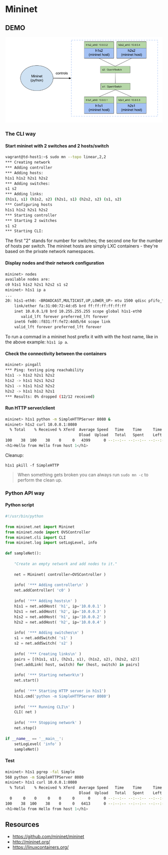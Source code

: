 # Mininet

## DEMO

![alt](img/example.png)

### The CLI way

#### Start mininet with 2 switches and 2 hosts/switch

```bash
vagrant@td-host1:~$ sudo mn --topo linear,2,2
*** Creating network
*** Adding controller
*** Adding hosts:
h1s1 h1s2 h2s1 h2s2
*** Adding switches:
s1 s2
*** Adding links:
(h1s1, s1) (h1s2, s2) (h2s1, s1) (h2s2, s2) (s1, s2)
*** Configuring hosts
h1s1 h1s2 h2s1 h2s2
*** Starting controller
*** Starting 2 switches
s1 s2
*** Starting CLI:
```

The first "2" stands for number for switches; the second one for the number of hosts per switch. The mininet hosts are simply LXC containers - they're based on the private network namespaces.

#### Display nodes and their network configuration

```bash
mininet> nodes
available nodes are:
c0 h1s1 h1s2 h2s1 h2s2 s1 s2
mininet> h1s1 ip a
...
20: h1s1-eth0: <BROADCAST,MULTICAST,UP,LOWER_UP> mtu 1500 qdisc pfifo_fast state UP group default qlen 1000
    link/ether fa:31:00:72:4d:d5 brd ff:ff:ff:ff:ff:ff
    inet 10.0.0.1/8 brd 10.255.255.255 scope global h1s1-eth0
       valid_lft forever preferred_lft forever
    inet6 fe80::f831:ff:fe72:4dd5/64 scope link
    valid_lft forever preferred_lft forever

```

To run a commad in a mininet host prefix it with with the host name, like in the above example: `h1s1 ip a`.

#### Check the connectivity between the containers

```bash
mininet> pingall
*** Ping: testing ping reachability
h1s1 -> h1s2 h2s1 h2s2
h1s2 -> h1s1 h2s1 h2s2
h2s1 -> h1s1 h1s2 h2s2
h2s2 -> h1s1 h1s2 h2s1
*** Results: 0% dropped (12/12 received)
```

#### Run HTTP server/client

```bash
mininet> h1s1 python -m SimpleHTTPServer 8080 &
mininet> h1s2 curl 10.0.0.1:8080
  % Total    % Received % Xferd  Average Speed   Time    Time     Time  Current
                                 Dload  Upload   Total   Spent    Left  Speed
100    38  100    38    0     0   4399      0 --:--:-- --:--:-- --:--:--  4750
<h1>Hello from Hello from host 1</h1>
```

Cleanup:

`h1s1 pkill -f SimpleHTTP`

> When something gets broken you can always run `sudo mn -c` to perform the clean up.

### Python API way

#### Python script

```python
#!/usr/bin/python

from mininet.net import Mininet
from mininet.node import OVSController
from mininet.cli import CLI
from mininet.log import setLogLevel, info

def sampleNet():

    "Create an empty network and add nodes to it."

    net = Mininet( controller=OVSController )

    info( '*** Adding controller\n' )
    net.addController( 'c0' )

    info( '*** Adding hosts\n' )
    h1s1 = net.addHost( 'h1', ip='10.0.0.1' )
    h2s1 = net.addHost( 'h2', ip='10.0.0.3' )
    h1s2 = net.addHost( 'h1', ip='10.0.0.2' )
    h2s2 = net.addHost( 'h2', ip='10.0.0.4' )

    info( '*** Adding switches\n' )
    s1 = net.addSwitch( 's1' )
    s2 = net.addSwitch( 's2' )

    info( '*** Creating links\n' )
    pairs = [(h1s1, s1), (h2s1, s1), (h1s2, s2), (h2s2, s2)]
    [net.addLink( host, switch) for (host, switch) in pairs]

    info( '*** Starting network\n')
    net.start()

    info( '*** Starting HTTP server in h1s1')
    h1s1.cmd('python -m SimpleHTTPServer 8080')

    info( '*** Running CLI\n' )
    CLI( net )

    info( '*** Stopping network' )
    net.stop()

if __name__ == '__main__':
    setLogLevel( 'info' )
    sampleNet()
```

#### Test

```bash
mininet> h1s1 pgrep -fal Simple
568 python -m SimpleHTTPServer 8080
mininet> h1s1 curl 10.0.0.1:8080
  % Total    % Received % Xferd  Average Speed   Time    Time     Time  Current
                                 Dload  Upload   Total   Spent    Left  Speed
  0     0    0     0    0     0      0      0 --:--:-- --:--:-- --:--:--     010.0.0.1 - - [12/Apr/2016 20:42:58] "GET / HTTP/1.1" 200 -
100    38  100    38    0     0   6413      0 --:--:-- --:--:-- --:--:--  7600
<h1>Hello from Hello from host 1</h1>
```

## Resources

* https://github.com/mininet/mininet
* http://mininet.org/
* https://linuxcontainers.org/
